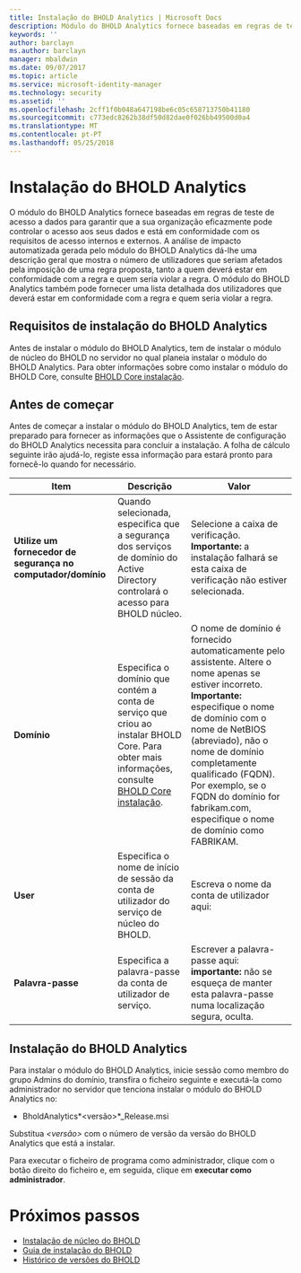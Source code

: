 ```yaml
---
title: Instalação do BHOLD Analytics | Microsoft Docs
description: Módulo do BHOLD Analytics fornece baseadas em regras de teste de acesso a dados
keywords: ''
author: barclayn
ms.author: barclayn
manager: mbaldwin
ms.date: 09/07/2017
ms.topic: article
ms.service: microsoft-identity-manager
ms.technology: security
ms.assetid: ''
ms.openlocfilehash: 2cff1f0b048a647198be6c05c658713750b41180
ms.sourcegitcommit: c773edc8262b38df50d82dae0f026bb49500d0a4
ms.translationtype: MT
ms.contentlocale: pt-PT
ms.lasthandoff: 05/25/2018
---
```

# <a name="bhold-analytics-installation"></a>Instalação do BHOLD Analytics

O módulo do BHOLD Analytics fornece baseadas em regras de teste de acesso a dados para garantir que a sua organização eficazmente pode controlar o acesso aos seus dados e está em conformidade com os requisitos de acesso internos e externos. A análise de impacto automatizada gerada pelo módulo do BHOLD Analytics dá-lhe uma descrição geral que mostra o número de utilizadores que seriam afetados pela imposição de uma regra proposta, tanto a quem deverá estar em conformidade com a regra e quem seria violar a regra. O módulo do BHOLD Analytics também pode fornecer uma lista detalhada dos utilizadores que deverá estar em conformidade com a regra e quem seria violar a regra.

## <a name="bhold-analytics-installation-requirements"></a>Requisitos de instalação do BHOLD Analytics

Antes de instalar o módulo do BHOLD Analytics, tem de instalar o módulo de núcleo do BHOLD no servidor no qual planeia instalar o módulo do BHOLD Analytics. Para obter informações sobre como instalar o módulo do BHOLD Core, consulte [BHOLD Core instalação](https://technet.microsoft.com/library/jj134095(v=ws.10).aspx).

## <a name="before-you-begin"></a>Antes de começar

Antes de começar a instalar o módulo do BHOLD Analytics, tem de estar preparado para fornecer as informações que o Assistente de configuração do BHOLD Analytics necessita para concluir a instalação. A folha de cálculo seguinte irão ajudá-lo, registe essa informação para estará pronto para fornecê-lo quando for necessário.

| **Item**                                    | **Descrição**                                                                                                                                                                                                           | **Valor**                                                                                                                                                                                                                                                                                                            |
|---------------------------------------------|---------------------------------------------------------------------------------------------------------------------------------------------------------------------------------------------------------------------------|----------------------------------------------------------------------------------------------------------------------------------------------------------------------------------------------------------------------------------------------------------------------------------------------------------------------|
| **Utilize um fornecedor de segurança no computador/domínio** | Quando selecionada, especifica que a segurança dos serviços de domínio do Active Directory controlará o acesso para BHOLD núcleo.                                                                                                                | Selecione a caixa de verificação. **Importante:** a instalação falhará se esta caixa de verificação não estiver selecionada.                                                                                                                                                                                                                   |
| **Domínio**                                  | Especifica o domínio que contém a conta de serviço que criou ao instalar BHOLD Core. Para obter mais informações, consulte [BHOLD Core instalação](https://technet.microsoft.com/library/jj134095(v=ws.10).aspx). | O nome de domínio é fornecido automaticamente pelo assistente. Altere o nome apenas se estiver incorreto. **Importante:** especifique o nome de domínio com o nome de NetBIOS (abreviado), não o nome de domínio completamente qualificado (FQDN). Por exemplo, se o FQDN do domínio for fabrikam.com, especifique o nome de domínio como FABRIKAM. |
| **User**                                    | Especifica o nome de início de sessão da conta de utilizador do serviço de núcleo do BHOLD.                                                                                                                                                          | Escreva o nome da conta de utilizador aqui:                                                                                                                                                                                                                                                                                    |
| **Palavra-passe**                                | Especifica a palavra-passe da conta de utilizador de serviço.                                                                                                                                                                       | Escrever a palavra-passe aqui: **importante:** não se esqueça de manter esta palavra-passe numa localização segura, oculta.                                                                                                                                                                                                                  |

## <a name="bhold-analytics-installation"></a>Instalação do BHOLD Analytics

Para instalar o módulo do BHOLD Analytics, inicie sessão como membro do grupo Admins do domínio, transfira o ficheiro seguinte e executá-la como administrador no servidor que tenciona instalar o módulo do BHOLD Analytics no:

- BholdAnalytics*\<versão\>*\_Release.msi

Substitua *\<versão\>* com o número de versão da versão do BHOLD Analytics que está a instalar.

Para executar o ficheiro de programa como administrador, clique com o botão direito do ficheiro e, em seguida, clique em **executar como administrador**.

# <a name="next-steps"></a>Próximos passos

- [Instalação de núcleo do BHOLD](https://technet.microsoft.com/library/jj134095(v=ws.10).aspx)
- [Guia de instalação do BHOLD](bhold-installation-guide.md)
- [Histórico de versões do BHOLD](../reference/version-bhold-history.md)